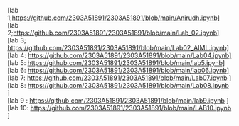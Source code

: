 
[lab 1;https://github.com/2303A51891/2303A51891/blob/main/Anirudh.ipynb]   
[lab 2;https://github.com/2303A51891/2303A51891/blob/main/Lab_02.ipynb]           
[lab 3; https://github.com/2303A51891/2303A51891/blob/main/Lab02_AIML.ipynb]        
[lab 4: https://github.com/2303A51891/2303A51891/blob/main/Lab04.ipynb]      
[lab 5: https://github.com/2303A51891/2303A51891/blob/main/lab5.ipynb]            
[lab 6: https://github.com/2303A51891/2303A51891/blob/main/lab06.ipynb]    
[lab 7: https://github.com/2303A51891/2303A51891/blob/main/Lab07.ipynb ]            
[lab 8: https://github.com/2303A51891/2303A51891/blob/main/Lab08.ipynb ]                    
[lab 9 : https://github.com/2303A51891/2303A51891/blob/main/lab9.ipynb ]                      
[lab 10: https://github.com/2303A51891/2303A51891/blob/main/LAB10.ipynb ]
